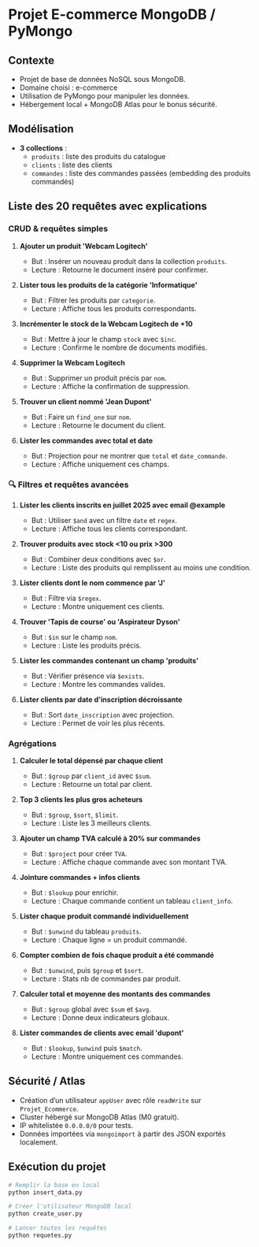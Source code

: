 # Projet E-commerce MongoDB / PyMongo

## Contexte

- Projet de base de données NoSQL sous MongoDB.
- Domaine choisi : e-commerce
- Utilisation de PyMongo pour manipuler les données.
- Hébergement local + MongoDB Atlas pour le bonus sécurité.

## Modélisation

- **3 collections** :
  - `produits` : liste des produits du catalogue
  - `clients` : liste des clients
  - `commandes` : liste des commandes passées (embedding des produits commandés)

## Liste des 20 requêtes avec explications

### CRUD & requêtes simples

1. **Ajouter un produit 'Webcam Logitech'**
    - But : Insérer un nouveau produit dans la collection `produits`.
    - Lecture : Retourne le document inséré pour confirmer.

1. **Lister tous les produits de la catégorie 'Informatique'**
    - But : Filtrer les produits par `categorie`.
    - Lecture : Affiche tous les produits correspondants.

1. **Incrémenter le stock de la Webcam Logitech de +10**
    - But : Mettre à jour le champ `stock` avec `$inc`.
    - Lecture : Confirme le nombre de documents modifiés.

1. **Supprimer la Webcam Logitech**
    - But : Supprimer un produit précis par `nom`.
    - Lecture : Affiche la confirmation de suppression.

1. **Trouver un client nommé 'Jean Dupont'**
    - But : Faire un `find_one` sur `nom`.
    - Lecture : Retourne le document du client.

1. **Lister les commandes avec total et date**
    - But : Projection pour ne montrer que `total` et `date_commande`.
    - Lecture : Affiche uniquement ces champs.

### 🔍 Filtres et requêtes avancées

1. **Lister les clients inscrits en juillet 2025 avec email @example**
    - But : Utiliser `$and` avec un filtre `date` et `regex`.
    - Lecture : Affiche tous les clients correspondant.

1. **Trouver produits avec stock <10 ou prix >300**
    - But : Combiner deux conditions avec `$or`.
    - Lecture : Liste des produits qui remplissent au moins une condition.

1. **Lister clients dont le nom commence par 'J'**
    - But : Filtre via `$regex`.
    - Lecture : Montre uniquement ces clients.

1. **Trouver 'Tapis de course' ou 'Aspirateur Dyson'**
    - But : `$in` sur le champ `nom`.
    - Lecture : Liste les produits précis.

1. **Lister les commandes contenant un champ 'produits'**
    - But : Vérifier présence via `$exists`.
    - Lecture : Montre les commandes valides.

1. **Lister clients par date d'inscription décroissante**
    - But : Sort `date_inscription` avec projection.
    - Lecture : Permet de voir les plus récents.

### Agrégations

1. **Calculer le total dépensé par chaque client**
    - But : `$group` par `client_id` avec `$sum`.
    - Lecture : Retourne un total par client.

1. **Top 3 clients les plus gros acheteurs**
    - But : `$group`, `$sort`, `$limit`.
    - Lecture : Liste les 3 meilleurs clients.

1. **Ajouter un champ TVA calculé à 20% sur commandes**
    - But : `$project` pour créer `TVA`.
    - Lecture : Affiche chaque commande avec son montant TVA.

1. **Jointure commandes + infos clients**
    - But : `$lookup` pour enrichir.
    - Lecture : Chaque commande contient un tableau `client_info`.

1. **Lister chaque produit commandé individuellement**
    - But : `$unwind` du tableau `produits`.
    - Lecture : Chaque ligne = un produit commandé.

1. **Compter combien de fois chaque produit a été commandé**
    - But : `$unwind`, puis `$group` et `$sort`.
    - Lecture : Stats nb de commandes par produit.

1. **Calculer total et moyenne des montants des commandes**
    - But : `$group` global avec `$sum` et `$avg`.
    - Lecture : Donne deux indicateurs globaux.

1. **Lister commandes de clients avec email 'dupont'**
    - But : `$lookup`, `$unwind` puis `$match`.
    - Lecture : Montre uniquement ces commandes.

## Sécurité / Atlas

- Création d’un utilisateur `appUser` avec rôle `readWrite` sur `Projet_Ecommerce`.
- Cluster hébergé sur MongoDB Atlas (M0 gratuit).
- IP whitelistée `0.0.0.0/0` pour tests.
- Données importées via `mongoimport` à partir des JSON exportés localement.

## Exécution du projet

```bash
# Remplir la base en local
python insert_data.py

# Créer l'utilisateur MongoDB local
python create_user.py

# Lancer toutes les requêtes
python requetes.py


